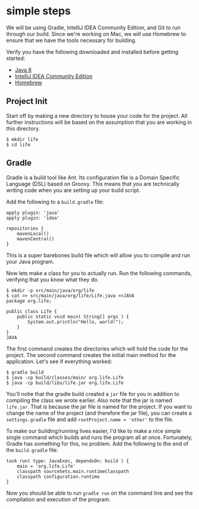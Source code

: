 simple steps
============

We will be using Gradle, IntelliJ IDEA Community Edition, and Git to run through our build. Since we're working on Mac, we will use Homebrew to ensure that we have the tools necessary for building.

Verify you have the following downloaded and installed before getting started:

* [Java 8](http://www.oracle.com/technetwork/java/javase/downloads/index.html)
* [IntelliJ IDEA Community Edition](https://www.jetbrains.com/idea/download/)
* [Homebrew](http://brew.sh/)

Project Init
------------

Start off by making a new directory to house your code for the project. All further instructions will be based on the assumption that you are working in this directory.

    $ mkdir life
    $ cd life

Gradle
------

Gradle is a build tool like Ant. Its configuration file is a Domain Specific Language (DSL) based on Groovy. This means that you are technically writing code when you are setting up your build script.

Add the following to a `build.gradle` file:

    apply plugin: 'java'
    apply plugin: 'idea'

    repositories {
        mavenLocal()
        mavenCentral()
    }

This is a super barebones build file which will allow you to compile and run your Java program.

Now lets make a class for you to actually run. Run the following commands, verifying that you know what they do.

    $ mkdir -p src/main/java/org/life
    $ cat >> src/main/java/org/life/Life.java <<JAVA
    package org.life;
    
    public class Life {
        public static void main( String[] args ) {
            System.out.println("Hello, world!");
        }
    }
    JAVA

The first command creates the directories which will hold the code for the project. The second command creates the initial main method for the application.
Let's see if everything worked:

    $ gradle build
    $ java -cp build/classes/main/ org.life.Life
    $ java -cp build/libs/life.jar org.life.Life

You'll notie that the gradle build created a `jar` file for you in addition to compiling the class we wrote earlier. Also note that the jar is named `life.jar`. That is because the jar file is named for the project. If you want to change the name of the project (and therefore the jar file), you can create a `settings.gradle` file and add `rootProject.name = 'other'` to the file.

To make our building/running lives easier, I'd like to make a nice simple single command which builds and runs the program all at once. Fortunately, Gradle has something for this, no problem. Add the following to the end of the `build.gradle` file:

    task run( type: JavaExec, dependsOn: build ) {
        main = 'org.life.Life'
        classpath sourceSets.main.runtimeClasspath
        classpath configuration.runtime
    }

Now you should be able to run `gradle run` on the command line and see the compilation and execution of the program.
